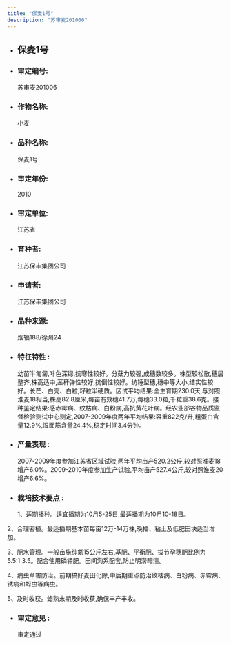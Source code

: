 ```yaml
---
title: "保麦1号"
description: "苏审麦201006"
---
```

* ## 保麦1号
* ###  审定编号:  
   苏审麦201006

*  ### 作物名称:  
   小麦

*   ###  品种名称: 
    保麦1号

*   ### 审定年份: 
    2010

*   ### 审定单位:  
    江苏省

*   ### 育种者:  
    江苏保丰集团公司

*   ### 申请者:  
    江苏保丰集团公司

*   ### 品种来源:  
    烟辐188/徐州24

*   ### 特征特性 : 
    幼苗半匍匐,叶色深绿,抗寒性较好。分蘖力较强,成穗数较多。株型较松散,穗层整齐,株高适中,茎秆弹性较好,抗倒性较好。纺锤型穗,穗中等大小,结实性较好。长芒、白壳、白粒,籽粒半硬质。区试平均结果:全生育期230.0天,与对照淮麦18相当;株高82.8厘米,每亩有效穗41.7万,每穗33.0粒,千粒重38.6克。接种鉴定结果:感赤霉病、纹枯病、白粉病,高抗黄花叶病。经农业部谷物品质监督检验测试中心测定,2007-2009年度两年平均结果:容重822克/升,粗蛋白含量12.9%,湿面筋含量24.4%,稳定时间3.4分钟。

*   ### 产量表现 : 
    2007-2009年度参加江苏省区域试验,两年平均亩产520.2公斤,较对照淮麦18增产6.0%。2009-2010年度参加生产试验,平均亩产527.4公斤,较对照淮麦20增产6.6%。

*   ### 栽培技术要点 : 
    1、适期播种。适宜播期为10月5-25日,最适播期为10月10-18日。
2、合理密植。最适播期基本苗每亩12万-14万株,晚播、粘土及低肥田块适当增加。
3、肥水管理。一般亩施纯氮15公斤左右,基肥、平衡肥、拔节孕穗肥比例为5.5:1:3.5。配合使用磷钾肥。田间沟系配套,防止明涝暗渍。
4、病虫草害防治。前期搞好麦田化除,中后期重点防治纹枯病、白粉病、赤霉病、锈病和蚜虫等病虫。
5、及时收获。蜡熟末期及时收获,确保丰产丰收。


*   ### 审定意见 : 
    审定通过
